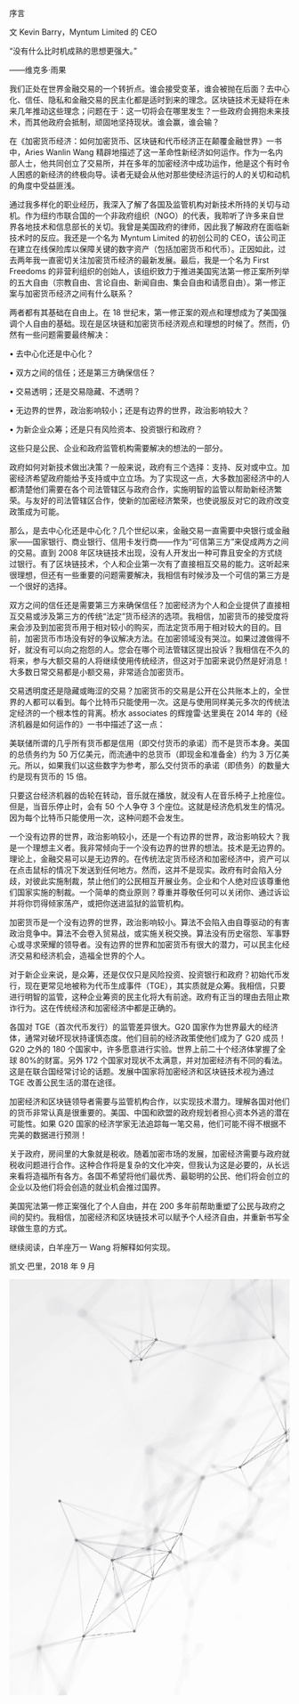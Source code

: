 序言

文 Kevin Barry，Myntum Limited 的 CEO

“没有什么比时机成熟的思想更强大。”

——维克多·雨果

我们正处在世界金融交易的一个转折点。谁会接受变革，谁会被抛在后面？去中心化、信任、隐私和金融交易的民主化都是适时到来的理念。区块链技术无疑将在未来几年推动这些理念；问题在于：这一切将会在哪里发生？一些政府会拥抱未来技术，而其他政府会抵制，顽固地坚持现状。谁会赢，谁会输？

在《加密货币经济：如何加密货币、区块链和代币经济正在颠覆金融世界》一书中，Aries Wanlin Wang 精辟地描述了这一革命性新经济如何运作。作为一名内部人士，他共同创立了交易所，并在多年的加密经济中成功运作，他是这个有时令人困惑的新经济的终极向导。读者无疑会从他对那些使经济运行的人的关切和动机的角度中受益匪浅。

通过我多样化的职业经历，我深入了解了各国及监管机构对新技术所持的关切与动机。作为纽约市联合国的一个非政府组织（NGO）的代表，我聆听了许多来自世界各地技术和信息部长的关切。我曾是美国政府的律师，因此我了解政府在面临新技术时的反应。我还是一个名为 Myntum Limited 的初创公司的 CEO，该公司正在建立在线保险库以保障关键的数字资产（包括加密货币和代币）。正因如此，过去两年我一直密切关注加密货币经济的最新发展。最后，我是一个名为 First Freedoms 的非营利组织的创始人，该组织致力于推进美国宪法第一修正案所列举的五大自由（宗教自由、言论自由、新闻自由、集会自由和请愿自由）。第一修正案与加密货币经济之间有什么联系？

两者都有其基础在自由上。在 18 世纪末，第一修正案的观点和理想成为了美国强调个人自由的基础。现在是区块链和加密货币经济观点和理想的时候了。然而，仍然有一些问题需要最终解决：

• 去中心化还是中心化？

• 双方之间的信任；还是第三方确保信任？

• 交易透明；还是交易隐藏、不透明？

• 无边界的世界，政治影响较小；还是有边界的世界，政治影响较大？

• 为新企业众筹；还是只有风险资本、投资银行和政府？

这些只是公民、企业和政府监管机构需要解决的想法的一部分。

政府如何对新技术做出决策？一般来说，政府有三个选择：支持、反对或中立。加密经济希望政府能给予支持或中立立场。为了实现这一点，大多数加密经济中的人都清楚他们需要在各个司法管辖区与政府合作，实施明智的监管以帮助新经济繁荣。与友好的司法管辖区合作，使新的加密经济繁荣，也使说服反对它的政府改变政策成为可能。

那么，是去中心化还是中心化？几个世纪以来，金融交易一直需要中央银行或金融家——国家银行、商业银行、信用卡发行商——作为“可信第三方”来促成两方之间的交易。直到 2008 年区块链技术出现，没有人开发出一种可靠且安全的方式绕过银行。有了区块链技术，个人和企业第一次有了直接相互交易的能力。这听起来很理想，但还有一些重要的问题需要解决，我相信有时候涉及一个可信的第三方是一个很好的选择。

双方之间的信任还是需要第三方来确保信任？加密经济为个人和企业提供了直接相互交易或涉及第三方的传统“法定”货币经济的选项。我相信，加密货币的接受度将来会涉及到加密货币用于相对较小的购买，而法定货币用于相对较大的目的。目前，加密货币市场没有好的争议解决方法。在加密领域没有哭泣。如果过渡做得不好，就没有可以向之抱怨的人。您会在哪个司法管辖区提出投诉？我相信在不久的将来，参与大额交易的人将继续使用传统经济，但这对于加密来说仍然是好消息！大多数日常交易都是小额交易，非常适合加密货币。

交易透明度还是隐藏或晦涩的交易？加密货币的交易是公开在公共账本上的，全世界的人都可以看到。每个比特币只能使用一次。这是与使用同样美元多次的传统法定经济的一个根本性的背离。桥水 associates 的辉煌雷·达里奥在 2014 年的《经济机器是如何运作的》一书中描述了这一点：

美联储所谓的几乎所有货币都是信用（即交付货币的承诺）而不是货币本身。美国的总债务约为 50 万亿美元，而流通中的总货币（即现金和准备金）约为 3 万亿美元。所以，如果我们以这些数字为参考，那么交付货币的承诺（即债务）的数量大约是现有货币的 15 倍。

只要这台经济机器的齿轮在转动，音乐就在播放，就没有人在音乐椅子上抢座位。但是，当音乐停止时，会有 50 个人争夺 3 个座位。这就是经济危机发生的情况。因为每个比特币只能使用一次，这种问题不会发生。

一个没有边界的世界，政治影响较小，还是一个有边界的世界，政治影响较大？我是一个理想主义者。我非常倾向于一个没有边界的世界的想法。技术是无边界的。理论上，金融交易可以是无边界的。在传统法定货币经济和加密经济中，资产可以在点击鼠标的情况下发送到任何地方。然而，这并不是现实。政府有时会陷入分歧，对彼此实施制裁，禁止他们的公民相互开展业务。企业和个人绝对应该尊重他们国家实施的制裁。一个简单的商业原则？尊重并尊敬任何可以关闭你、通过诉讼并将你罚得倾家荡产，或把你送进监狱的监管机构。

加密货币是一个没有边界的世界，政治影响较小。算法不会陷入由自尊驱动的有害政治竞争中。算法不会卷入贸易战，或实施关税交换。算法没有历史宿怨、军事野心或寻求荣耀的领导者。没有边界的世界和加密货币有很大的潜力，可以民主化经济交易和经济机会，造福全世界的个人。

对于新企业来说，是众筹，还是仅仅只是风险投资、投资银行和政府？初始代币发行，现在更常见地被称为代币生成事件（TGE），其实质就是众筹。我相信，只要进行明智的监管，这种企业筹资的民主化将大有前途。政府有正当的理由去阻止欺诈行为。这在传统经济和加密经济中都是正确的。

各国对 TGE（首次代币发行）的监管差异很大。G20 国家作为世界最大的经济体，通常对破坏现状持谨慎态度。他们目前的经济政策使他们成为了 G20 成员！G20 之外的 180 个国家中，许多愿意进行实验。世界上前二十个经济体掌握了全球 80%的财富。另外 172 个国家对现状不太满意，并对加密经济有不同的看法。这是在联合国经常讨论的话题。发展中国家将加密经济和区块链技术视为通过 TGE 改善公民生活的潜在途径。

加密经济和区块链领导者需要与监管机构合作，以实现技术潜力。理解各国对他们的货币非常认真是很重要的。美国、中国和欧盟的政府规划者担心资本外逃的潜在可能性。如果 G20 国家的经济学家无法追踪每一笔交易，他们可能不得不根据不完美的数据进行预测！

关于政府，房间里的大象就是税收。随着加密市场的发展，加密经济需要与政府就税收问题进行合作。这种合作将是复杂的文化冲突，但我认为这是必要的，从长远来看将造福所有各方。各国不希望将他们最优秀、最聪明的公民、他们将会创立的企业以及他们将会创造的就业机会推过国界。

美国宪法第一修正案强化了个人自由，并在 200 多年前帮助重塑了公民与政府之间的契约。我相信，加密经济和区块链技术可以赋予个人经济自由，并重新书写全球做生意的方式。

继续阅读，白羊座万一 Wang 将解释如何实现。

凯文·巴里，2018 年 9 月

![images](img/xiii-1.jpg)
